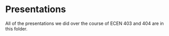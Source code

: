 # Presentations
All of the presentations we did over the course of ECEN 403 and 404 are in this folder.
